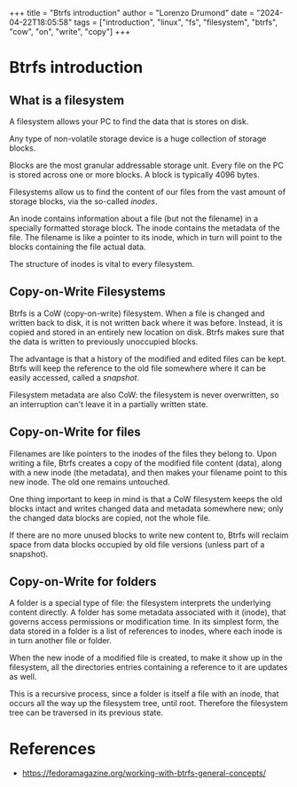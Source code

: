 +++
title = "Btrfs introduction"
author = "Lorenzo Drumond"
date = "2024-04-22T18:05:58"
tags = ["introduction",  "linux",  "fs",  "filesystem",  "btrfs",  "cow",  "on",  "write",  "copy"]
+++


# Btrfs introduction

## What is a filesystem

A filesystem allows your PC to find the data that is stores on disk.

Any type of non-volatile storage device is a huge collection of storage blocks.

Blocks are the most granular addressable storage unit. Every file on the PC is stored across one or more blocks. A block is typically 4096 bytes.

Filesystems allow us to find the content of our files from the vast amount of storage blocks, via the so-called _inodes_.

An inode contains information about a file (but not the filename) in a
specially formatted storage block. The inode contains the metadata of the
file. The filename is like a pointer to its inode, which in turn will point
to the blocks containing the file actual data.

The structure of inodes is vital to every filesystem.

## Copy-on-Write Filesystems

Btrfs is a CoW (copy-on-write) filesystem. When a file is changed and
written back to disk, it is not written back where it was before. Instead,
it is copied and stored in an entirely new location on disk. Btrfs makes
sure that the data is written to previously unoccupied blocks.

The advantage is that a history of the modified and edited files can be kept. Btrfs will keep the reference to the old file somewhere where it can be easily accessed, called a _snapshot_.

Filesystem metadata are also CoW: the filesystem is never overwritten, so
an interruption can't leave it in a partially written state.

 ## Copy-on-Write for files

Filenames are like pointers to the inodes of the files they belong to.
Upon writing a file, Btrfs creates a copy of the modified file content
(data), along with a new inode (the metadata), and then makes your
filename point to this new inode. The old one remains untouched.

One thing important to keep in mind is that a CoW filesystem keeps the old
blocks intact and writes changed data and metadata somewhere new; only the
changed data blocks are copied, not the whole file.

If there are no more unused blocks to write new content to, Btrfs will
reclaim space from data blocks occupied by old file versions (unless part
of a snapshot).

## Copy-on-Write for folders

A folder is a special type of file: the filesystem interprets the
underlying content directly. A folder has some metadata associated with it
(inode), that governs access permissions or modification time. In its
simplest form, the data stored in a folder is a list of references to
inodes, where each inode is in turn another file or folder.

When the new inode of a modified file is created, to make it show up in
the filesystem, all the directories entries containing a reference to it
are updates as well.

This is a recursive process, since a folder is itself a file with an
inode, that occurs all the way up the filesystem tree, until root.
Therefore the filesystem tree can be traversed in its previous state.

# References
- https://fedoramagazine.org/working-with-btrfs-general-concepts/
